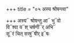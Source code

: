 +++
title = "०५ अस्य श्रोषन्त्वा"

+++
अस्य᳓ श्रोषन्तु आ᳓ भु᳓वो  
वि᳓श्वा य᳓श् चर्षणी᳓र् अभि᳓  
सू᳓रं चित् सस्रु᳓षीर् इ᳓षः